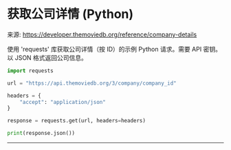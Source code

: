 # 获取公司详情 (Python)

来源: https://developer.themoviedb.org/reference/company-details

使用 'requests' 库获取公司详情（按 ID）的示例 Python 请求。需要 API 密钥。以 JSON 格式返回公司信息。

```python
import requests

url = "https://api.themoviedb.org/3/company/company_id"

headers = {
    "accept": "application/json"
}

response = requests.get(url, headers=headers)

print(response.json())
```

--------------------------------
